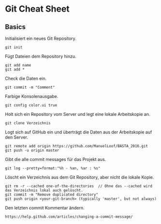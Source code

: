 
# Git Cheat Sheet #

## Basics ##

Initialisiert ein neues Git Repository.

    git init

Fügt Dateien dem Repository hinzu.

    git add name
    git add *

Check die Daten ein.

    git commit -m "Comment"

Farbige Konsolenausgabe.

    git config color.ui true

Holt sich ein Repository vom Server und legt eine lokale
Arbeitskopie an.

    git clone Verzeichnis

Logt sich auf GitHub ein und überträgt die Daten aus der Arbeitskopie auf den Server.

    git remote add origin https://github.com/ManuelLoof/BASTA_2016.git
    git push -u origin master

Gibt die alle commit messages für das Projekt aus.

    git log --pretty=format:"%h - %an, %ar : %s"
    
Löscht ein Verzeichnis aus dem Git Repository, aber nicht die lokale Kopie.

    git rm -r --cached one-of-the-directories  // Ohne das --cached wird das Verzeichnis lokal auch gelöscht.
    git commit -m "Remove duplicated directory"
    git push origin <your-git-branch> (typically 'master', but not always)
    
Den letzten commit Kommentar ändern.

    https://help.github.com/articles/changing-a-commit-message/
    

    
